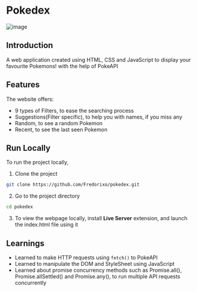 # Pokedex

![image](https://user-images.githubusercontent.com/80041092/234887428-b7ecf842-3efc-4309-a880-a170e05bc9b3.png)

## Introduction

A web application created using HTML, CSS and JavaScript to display your favourite Pokemons!
with the help of PokeAPI

## Features

The website offers:

- 9 types of Filters, to ease the searching process
- Suggestions(Filter specific), to help you with names, if you miss any
- Random, to see a random Pokemon
- Recent, to see the last seen Pokemon

## Run Locally

To run the project locally,

1. Clone the project

```bash
git clone https://github.com/Fredorixo/pokedex.git
```

2. Go to the project directory

```bash
cd pokedex
```

3. To view the webpage locally, install **Live Server** extension, and launch the index.html file using it

## Learnings

- Learned to make HTTP requests using `fetch()` to PokeAPI
- Learned to manipulate the DOM and StyleSheet using JavaScript
- Learned about promise concurrency methods such as Promise.all(), Promise.allSettled() and Promise.any(), to run multiple API requests concurrently